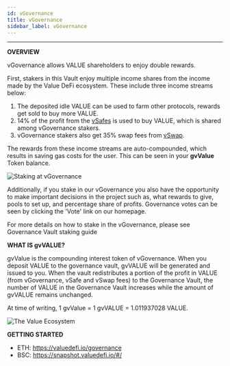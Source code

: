 ```yaml
---
id: vGovernance
title: vGovernance
sidebar_label: vGovernance
---
```


---
**OVERVIEW**

vGovernance allows VALUE shareholders to enjoy double rewards.

First, stakers in this Vault enjoy multiple income shares from the income made by the Value DeFi ecosystem. These include three income streams below:
1. The deposited idle VALUE can be used to farm other protocols, rewards get sold to buy more VALUE.
2. 14% of the profit from the [vSafes](../value-vaults) is used to buy VALUE, which is shared among vGovernance stakers.
3. vGovernance stakers also get 35% swap fees from [vSwap](../value-liquid).

The rewards from these income streams are auto-compounded, which results in saving gas costs for the user.  This can be seen in your **gvValue** Token balance.

![Staking at vGovernance](../img/staking-at-governance-vault.png)

Additionally, if you stake in our vGovernance you also have the opportunity to make important decisions in the project such as, what rewards to give, pools to set up, and percentage share of profits. Governance votes can be seen by clicking the 'Vote' link on our homepage.

For more details on how to stake in the vGovernance, please see Governance Vault staking guide

**WHAT IS gvVALUE?**

gvValue is the compounding interest token of vGovernance. When you deposit VALUE to the governance vault, gvVALUE will be generated and issued to you. When the vault redistributes a portion of the profit in VALUE \(from vGovernance, vSafe and vSwap fees\) to the Governance Vault, the number of VALUE in the Governance Vault increases while the amount of gvVALUE remains unchanged.

At time of writing, 1 gvValue = 1 gvVALUE = 1.011937028 VALUE.

![The Value Ecosystem](../img/value-ecosystem.png)

**GETTING STARTED**
- ETH: https://valuedefi.io/governance
- BSC: https://snapshot.valuedefi.io/#/
